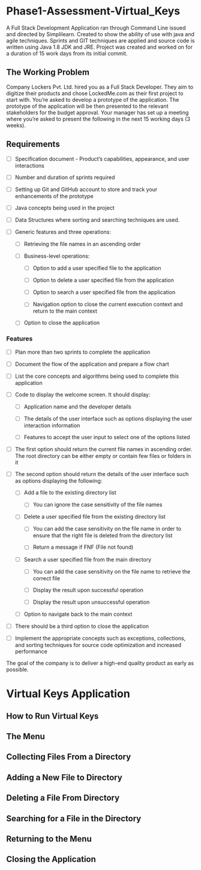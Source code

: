 # Phase1-Assessment-Virtual_Keys
A Full Stack Development Application ran through Command Line issued and directed by Simplilearn. Created to show the ability of use with java and agile techniques. Sprints and GIT techniques are applied and source code is written using Java 1.8 JDK and JRE. Project was created and worked on for a duration of 15 work days from its initial commit. 

## The Working Problem
Company Lockers Pvt. Ltd. hired you as a Full Stack Developer. They aim to digitize their products and chose LockedMe.com as their first project to start with. You’re asked to develop a prototype of the application. The prototype of the application will be then presented to the relevant stakeholders for the budget approval. Your manager has set up a meeting where you’re asked to present the following in the next 15 working days (3 weeks).

## Requirements

- [ ] Specification document - Product’s capabilities, appearance, and user interactions

- [ ] Number and duration of sprints required 

- [ ] Setting up Git and GitHub account to store and track your enhancements of the prototype 

- [ ] Java concepts being used in the project 

- [ ] Data Structures where sorting and searching techniques are used. 

- [ ] Generic features and three operations: 

  - [ ] Retrieving the file names in an ascending order

  - [ ] Business-level operations:

    - [ ] Option to add a user specified file to the application

    - [ ] Option to delete a user specified file from the application

    - [ ] Option to search a user specified file from the application

    - [ ] Navigation option to close the current execution context and return to the main context

  - [ ] Option to close the application 
  
### Features  
- [ ] Plan more than two sprints to complete the application

- [ ] Document the flow of the application and prepare a flow chart 

- [ ] List the core concepts and algorithms being used to complete this application

- [ ] Code to display the welcome screen. It should display:

  - [ ] Application name and the developer details 

  - [ ] The details of the user interface such as options displaying the user interaction information 

  - [ ] Features to accept the user input to select one of the options listed 

- [ ] The first option should return the current file names in ascending order. The root directory can be either empty or contain few files or folders in it

- [ ] The second option should return the details of the user interface such as options displaying the following:

  - [ ] Add a file to the existing directory list

    - [ ] You can ignore the case sensitivity of the file names 

  - [ ] Delete a user specified file from the existing directory list

    - [ ] You can add the case sensitivity on the file name in order to ensure that the right file is deleted from the directory list

    - [ ] Return a message if FNF (File not found)

  - [ ] Search a user specified file from the main directory

    - [ ] You can add the case sensitivity on the file name to retrieve the correct file

    - [ ] Display the result upon successful operation

    - [ ] Display the result upon unsuccessful operation

  - [ ] Option to navigate back to the main context

- [ ] There should be a third option to close the application

- [ ] Implement the appropriate concepts such as exceptions, collections, and sorting techniques for source code optimization and increased performance 

The goal of the company is to deliver a high-end quality product as early as possible. 

# Virtual Keys Application
## How to Run Virtual Keys
## The Menu
## Collecting Files From a Directory
## Adding a New File to Directory
## Deleting a File From Directory
## Searching for a File in the Directory
## Returning to the Menu
## Closing the Application

